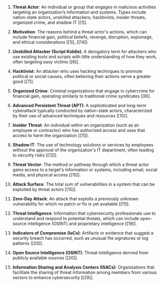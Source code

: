 
1. **Threat Actor**: An individual or group that engages in malicious activities targeting an organization’s information and systems. Types include nation-state actors, unskilled attackers, hacktivists, insider threats, organized crime, and shadow IT [[1]].

2. **Motivation**: The reasons behind a threat actor's actions, which can include financial gain, political beliefs, revenge, disruption, espionage, and ethical considerations [[1]], [[14]].

3. **Unskilled Attacker (Script Kiddie)**: A derogatory term for attackers who use existing tools and scripts with little understanding of how they work, often targeting easy victims [[6]].

4. **Hacktivist**: An attacker who uses hacking techniques to promote political or social causes, often believing their actions serve a greater good [[7]].

5. **Organized Crime**: Criminal organizations that engage in cybercrime for financial gain, operating similarly to traditional crime syndicates [[9]].

6. **Advanced Persistent Threat (APT)**: A sophisticated and long-term cyberattack typically conducted by nation-state actors, characterized by their use of advanced techniques and resources [[10]].

7. **Insider Threat**: An individual within an organization (such as an employee or contractor) who has authorized access and uses that access to harm the organization [[11]].

8. **Shadow IT**: The use of technology solutions or services by employees without the approval of the organization's IT department, often leading to security risks [[12]].

9. **Threat Vector**: The method or pathway through which a threat actor gains access to a target's information or systems, including email, social media, and physical access [[15]].

10. **Attack Surface**: The total sum of vulnerabilities in a system that can be exploited by threat actors [[15]].

11. **Zero-Day Attack**: An attack that exploits a previously unknown vulnerability for which no patch or fix is yet available [[11]].

12. **Threat Intelligence**: Information that cybersecurity professionals use to understand and respond to potential threats, which can include open-source intelligence (OSINT) and proprietary intelligence [[19]].

13. **Indicators of Compromise (IoCs)**: Artifacts or evidence that suggest a security breach has occurred, such as unusual file signatures or log patterns [[20]].

14. **Open Source Intelligence (OSINT)**: Threat intelligence derived from publicly available sources [[20]].

15. **Information Sharing and Analysis Centers (ISACs)**: Organizations that facilitate the sharing of threat information among members from various sectors to enhance cybersecurity [[29]].

